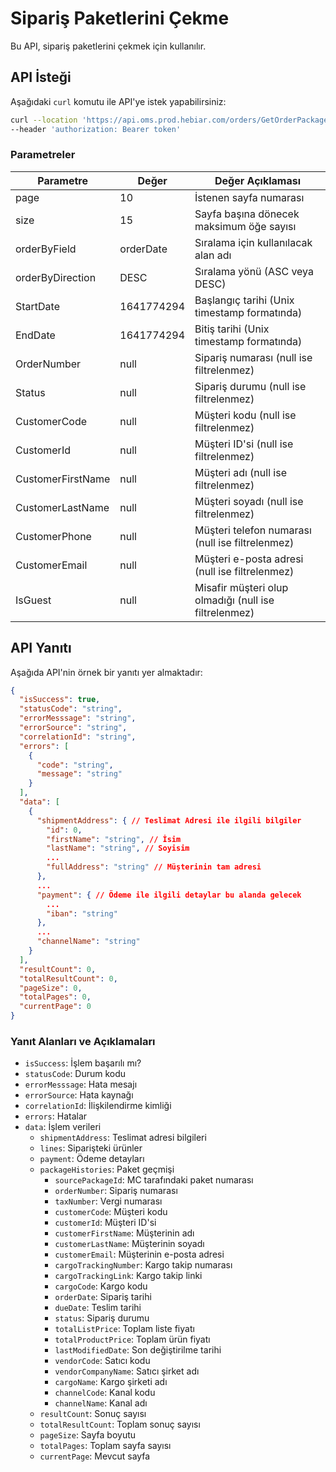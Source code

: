 # Sipariş Paketlerini Çekme

Bu API, sipariş paketlerini çekmek için kullanılır.

## API İsteği

Aşağıdaki `curl` komutu ile API'ye istek yapabilirsiniz:

```bash
curl --location 'https://api.oms.prod.hebiar.com/orders/GetOrderPackages?page=0&size=15&orderByField=orderDate&orderByDirection=DESC&StartDate=1704099392000&EndDate=null&OrderNumber=&Status=&CustomerCode=null&CustomerId=null&CustomerFirstName=null&CustomerLastName=null&CustomerPhone=&CustomerEmail=&IsGuest=null' \
--header 'authorization: Bearer token'
```

### Parametreler

| Parametre          | Değer                       | Değer Açıklaması                                       |
| ------------------ | --------------------------- | -------------------------------------------------------|
| page               | 10                          | İstenen sayfa numarası                                 |
| size               | 15                          | Sayfa başına dönecek maksimum öğe sayısı               |
| orderByField       | orderDate                   | Sıralama için kullanılacak alan adı                    |
| orderByDirection   | DESC                        | Sıralama yönü (ASC veya DESC)                          |
| StartDate          | 1641774294                  | Başlangıç tarihi (Unix timestamp formatında)           |
| EndDate            | 1641774294                  | Bitiş tarihi (Unix timestamp formatında)               |
| OrderNumber        | null                        | Sipariş numarası (null ise filtrelenmez)               |
| Status             | null                        | Sipariş durumu (null ise filtrelenmez)                 |
| CustomerCode       | null                        | Müşteri kodu (null ise filtrelenmez)                   |
| CustomerId         | null                        | Müşteri ID'si (null ise filtrelenmez)                  |
| CustomerFirstName  | null                        | Müşteri adı (null ise filtrelenmez)                    |
| CustomerLastName   | null                        | Müşteri soyadı (null ise filtrelenmez)                 |
| CustomerPhone      | null                        | Müşteri telefon numarası (null ise filtrelenmez)       |
| CustomerEmail      | null                        | Müşteri e-posta adresi (null ise filtrelenmez)         |
| IsGuest            | null                        | Misafir müşteri olup olmadığı (null ise filtrelenmez)  |


## API Yanıtı

Aşağıda API'nin örnek bir yanıtı yer almaktadır:

```json
{
  "isSuccess": true,
  "statusCode": "string",
  "errorMesssage": "string",
  "errorSource": "string",
  "correlationId": "string",
  "errors": [
    {
      "code": "string",
      "message": "string"
    }
  ],
  "data": [
    {
      "shipmentAddress": { // Teslimat Adresi ile ilgili bilgiler
        "id": 0,
        "firstName": "string", // İsim
        "lastName": "string", // Soyisim
        ...
        "fullAddress": "string" // Müşterinin tam adresi
      },
      ...
      "payment": { // Ödeme ile ilgili detaylar bu alanda gelecek
        ...
        "iban": "string"
      },
      ...
      "channelName": "string"
    }
  ],
  "resultCount": 0,
  "totalResultCount": 0,
  "pageSize": 0,
  "totalPages": 0,
  "currentPage": 0
}
```

### Yanıt Alanları ve Açıklamaları

- `isSuccess`: İşlem başarılı mı?
- `statusCode`: Durum kodu
- `errorMesssage`: Hata mesajı
- `errorSource`: Hata kaynağı
- `correlationId`: İlişkilendirme kimliği
- `errors`: Hatalar
- `data`: İşlem verileri
  - `shipmentAddress`: Teslimat adresi bilgileri
  - `lines`: Siparişteki ürünler
  - `payment`: Ödeme detayları
  - `packageHistories`: Paket geçmişi
    - `sourcePackageId`: MC tarafındaki paket numarası
    - `orderNumber`: Sipariş numarası
    - `taxNumber`: Vergi numarası
    - `customerCode`: Müşteri kodu
    - `customerId`: Müşteri ID'si
    - `customerFirstName`: Müşterinin adı
    - `customerLastName`: Müşterinin soyadı
    - `customerEmail`: Müşterinin e-posta adresi
    - `cargoTrackingNumber`: Kargo takip numarası
    - `cargoTrackingLink`: Kargo takip linki
    - `cargoCode`: Kargo kodu
    - `orderDate`: Sipariş tarihi
    - `dueDate`: Teslim tarihi
    - `status`: Sipariş durumu
    - `totalListPrice`: Toplam liste fiyatı
    - `totalProductPrice`: Toplam ürün fiyatı
    - `lastModifiedDate`: Son değiştirilme tarihi
    - `vendorCode`: Satıcı kodu
    - `vendorCompanyName`: Satıcı şirket adı
    - `cargoName`: Kargo şirketi adı
    - `channelCode`: Kanal kodu
    - `channelName`: Kanal adı
  - `resultCount`: Sonuç sayısı
  - `totalResultCount`: Toplam sonuç sayısı
  - `pageSize`: Sayfa boyutu
  - `totalPages`: Toplam sayfa sayısı
  - `currentPage`: Mevcut sayfa
```
